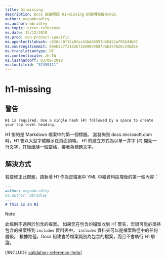 ```yaml
---
title: h1-missing
description: Docs 組建問題 h1-missing 的說明和解決方式。
author: meganbradley
ms.author: mbradley
ms.topic: error-reference
ms.date: 12/12/2018
ms.prod: non-product-specific
ms.openlocfilehash: c920cc0f12a9fac41b640957d45452a7958d4b07
ms.sourcegitcommit: 89eb357721b26710e00d9b8fdab3e7628c34bdb6
ms.translationtype: HT
ms.contentlocale: zh-TW
ms.lasthandoff: 03/06/2019
ms.locfileid: "57459111"
---
```

# <a name="h1-missing"></a>h1-missing

## <a name="warning"></a>警告

`H1 is required. Use a single hash (#) followed by a space to create your top-level heading.`

H1 指的是 Markdown 檔案中的第一個標題。 當發佈到 docs.microsoft.com 時，H1 會以大型字體顯示在頁面頂端。 H1 的建立方式為以單一井字 (#) 開始一行文字，其後跟隨一個空格，接著為標題文字。

## <a name="resolution"></a>解決方式

若要修正此問題，請新增 H1 作為您檔案中 YML 中繼資料區塊後的第一個內容：

```markdown
---
author: meganbradley
ms.author: mbradley
---
# This is an H1
```

> [!NOTE]
> 此規則不適用於包含的檔案。 如果您在包含的檔案收到 H1 警告，您很可能必須將包含的檔案移到 `includes` 資料夾中。 `includes` 資料夾可以是檔案路徑中的任何層級。 根據路徑，Docs 組建會將檔案識別為包含的檔案，而且不會執行 H1 驗證。

<!--make sure to add this file to your includes folder and verify the path-->
[!INCLUDE [validation-reference-help](includes/validation-reference-help.md)]